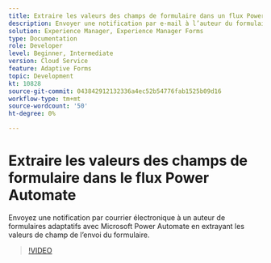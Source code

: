 ```yaml
---
title: Extraire les valeurs des champs de formulaire dans un flux Power Automate
description: Envoyer une notification par e-mail à l’auteur du formulaire dans un processus Microsoft Power Automate
solution: Experience Manager, Experience Manager Forms
type: Documentation
role: Developer
level: Beginner, Intermediate
version: Cloud Service
feature: Adaptive Forms
topic: Development
kt: 10828
source-git-commit: 043842912132336a4ec52b54776fab1525b09d16
workflow-type: tm+mt
source-wordcount: '50'
ht-degree: 0%

---
```


# Extraire les valeurs des champs de formulaire dans le flux Power Automate

Envoyez une notification par courrier électronique à un auteur de formulaires adaptatifs avec Microsoft Power Automate en extrayant les valeurs de champ de l’envoi du formulaire.

>[!VIDEO](https://video.tv.adobe.com/v/345957/?quality=12&learn=on)
